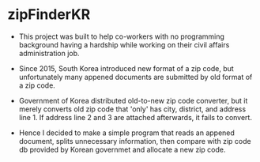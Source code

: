 # zipFinderKR

- This project was built to help co-workers with no programming background having a hardship while working on their civil affairs administration job.

- Since 2015, South Korea introduced new format of a zip code, but unfortunately many appened documents are submitted by old format of a zip code. 

- Government of Korea distributed old-to-new zip code converter, but it merely converts old zip code that 'only' has city, district, and address line 1. If address line 2 and 3 are attached afterwards, it fails to convert. 

- Hence I decided to make a simple program that reads an appened document, splits unnecessary information, then compare with zip code db provided by Korean governmet and allocate a new zip code. 
